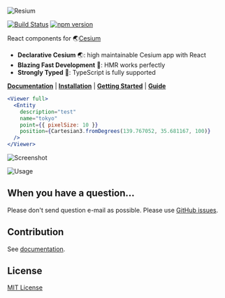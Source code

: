 ![Resium](https://raw.githubusercontent.com/darwin-education/resium/master/docs/resources/resium.gif)

[![Build Status](https://travis-ci.org/darwin-education/resium.svg?branch=master)](https://travis-ci.org/darwin-education/resium) [![npm version](https://badge.fury.io/js/resium.svg)](https://badge.fury.io/js/resium)

React components for 🌏[Cesium](https://cesiumjs.org/)

- **Declarative Cesium** 🌏: high maintainable Cesium app with React
- **Blazing Fast Development** 👨: HMR works perfectly
- **Strongly Typed** 💪: TypeScript is fully supported

[**Documentation**](https://resium.darwineducation.com) | [**Installation**](https://resium.darwineducation.com/installation) | [**Getting Started**](https://resium.darwineducation.com/getting_started) | [**Guide**](https://resium.darwineducation.com/guide)

```jsx
<Viewer full>
  <Entity
    description="test"
    name="tokyo"
    point={{ pixelSize: 10 }}
    position={Cartesian3.fromDegrees(139.767052, 35.681167, 100)}
  />
</Viewer>
```

![Screenshot](https://raw.githubusercontent.com/darwin-education/resium/master/docs/resources/screenshot.png)

![Usage](https://raw.githubusercontent.com/darwin-education/resium/master/docs/resources/usage.gif)

## When you have a question...

Please don't send question e-mail as possible. Please use [GitHub issues](https://github.com/darwin-education/resium/issues).

## Contribution

See [documentation](https://resium.darwineducation.com/contribution).

## License

[MIT License](LICENSE)
